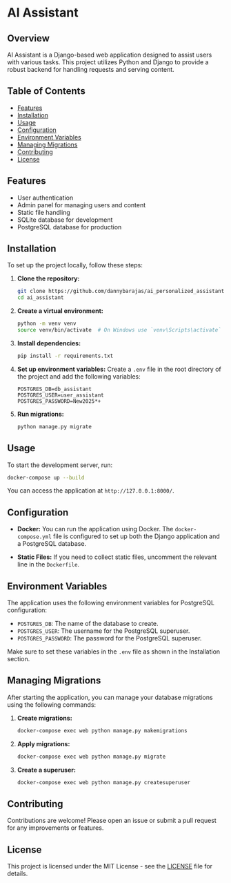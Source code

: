 # AI Assistant

## Overview

AI Assistant is a Django-based web application designed to assist users with various tasks. This project utilizes Python and Django to provide a robust backend for handling requests and serving content.

## Table of Contents

- [Features](#features)
- [Installation](#installation)
- [Usage](#usage)
- [Configuration](#configuration)
- [Environment Variables](#environment-variables)
- [Managing Migrations](#managing-migrations)
- [Contributing](#contributing)
- [License](#license)

## Features

- User authentication
- Admin panel for managing users and content
- Static file handling
- SQLite database for development
- PostgreSQL database for production

## Installation

To set up the project locally, follow these steps:

1. **Clone the repository:**
   ```bash
   git clone https://github.com/dannybarajas/ai_personalized_assistant.git
   cd ai_assistant
   ```

2. **Create a virtual environment:**
   ```bash
   python -m venv venv
   source venv/bin/activate  # On Windows use `venv\Scripts\activate`
   ```

3. **Install dependencies:**
   ```bash
   pip install -r requirements.txt
   ```

4. **Set up environment variables:**
   Create a `.env` file in the root directory of the project and add the following variables:
   ```dotenv
   POSTGRES_DB=db_assistant
   POSTGRES_USER=user_assistant
   POSTGRES_PASSWORD=New2025*+
   ```

5. **Run migrations:**
   ```bash
   python manage.py migrate
   ```

## Usage

To start the development server, run:

```bash
docker-compose up --build
```

You can access the application at `http://127.0.0.1:8000/`.

## Configuration

- **Docker:** You can run the application using Docker. The `docker-compose.yml` file is configured to set up both the Django application and a PostgreSQL database.

- **Static Files:** If you need to collect static files, uncomment the relevant line in the `Dockerfile`.

## Environment Variables

The application uses the following environment variables for PostgreSQL configuration:

- `POSTGRES_DB`: The name of the database to create.
- `POSTGRES_USER`: The username for the PostgreSQL superuser.
- `POSTGRES_PASSWORD`: The password for the PostgreSQL superuser.

Make sure to set these variables in the `.env` file as shown in the Installation section.

## Managing Migrations

After starting the application, you can manage your database migrations using the following commands:

1. **Create migrations:**
   ```bash
   docker-compose exec web python manage.py makemigrations
   ```

2. **Apply migrations:**
   ```bash
   docker-compose exec web python manage.py migrate
   ```

3. **Create a superuser:**
   ```bash
   docker-compose exec web python manage.py createsuperuser
   ```

## Contributing

Contributions are welcome! Please open an issue or submit a pull request for any improvements or features.

## License

This project is licensed under the MIT License - see the [LICENSE](LICENSE) file for details.
